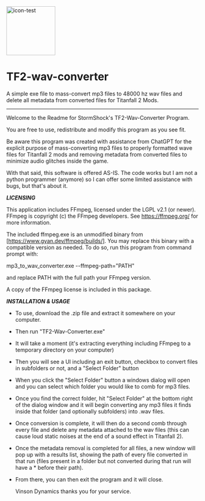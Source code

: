 
<img width="128" height="128" alt="icon-test" src="https://github.com/user-attachments/assets/e0ac018a-c7f1-436f-857f-b9b6786d262c" />

# **TF2-wav-converter**

A simple exe file to mass-convert mp3 files to 48000 hz wav files and delete all metadata from converted files for Titanfall 2 Mods.

-------------------------------------------------------------------------------------------------------------------------------------

Welcome to the Readme for StormShock's TF2-Wav-Converter Program. 

You are free to use, redistribute and modify this program
as you see fit.

Be aware this program was created with assistance from ChatGPT for the explicit
purpose of mass-converting mp3 files to properly formatted wave files for Titanfall 2 mods and
removing metadata from converted files to minimize audio glitches inside the game.

With that said, this software is offered AS-IS. The code works but I am not a python programmer
(anymore) so I can offer some limited assistance with bugs, but that's about it.



***LICENSING***

This application includes FFmpeg, licensed under the LGPL v2.1 (or newer).
FFmpeg is copyright (c) the FFmpeg developers.
See https://ffmpeg.org/ for more information.

The included ffmpeg.exe is an unmodified binary from [https://www.gyan.dev/ffmpeg/builds/].
You may replace this binary with a compatible version as needed. To do so, run this program
from command prompt with:

mp3_to_wav_converter.exe --ffmpeg-path="PATH" 

and replace PATH with the full path your FFmpeg version.

A copy of the FFmpeg license is included in this package.



***INSTALLATION & USAGE***

- To use, download the .zip file and extract it somewhere on your computer.
- Then run "TF2-Wav-Converter.exe"
- It will take a moment (it's extracting everything including FFmpeg to a temporary directory on your computer)
- Then you will see a UI including an exit button, checkbox to convert files in subfolders or not, and a "Select Folder" button
- When you click the "Select Folder" button a windows dialog will open and you can select which folder you would like to comb for mp3 files.
- Once you find the correct folder, hit "Select Folder" at the bottom right of the dialog window and it will begin converting any mp3 files it finds inside that folder (and optionally subfolders) into .wav files.
- Once conversion is complete, it will then do a second comb through every file and delete any metadata attached to the wav files (this can cause loud static noises at the end of a sound effect in Titanfall 2).
- Once the metadata removal is completed for all files, a new window will pop up with a results list, showing the path of every file converted in that run (files present in a folder but not converted during that run will have a * before their path).
- From there, you can then exit the program and it will close.

  Vinson Dynamics thanks you for your service.
